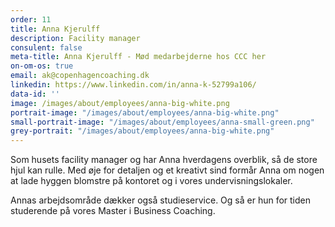 ```yaml
---
order: 11
title: Anna Kjerulff
description: Facility manager
consulent: false
meta-title: Anna Kjerulff - Mød medarbejderne hos CCC her
on-om-os: true
email: ak@copenhagencoaching.dk
linkedin: https://www.linkedin.com/in/anna-k-52799a106/
data-id: ''
image: /images/about/employees/anna-big-white.png
portrait-image: "/images/about/employees/anna-big-white.png"
small-portrait-image: "/images/about/employees/anna-small-green.png"
grey-portrait: "/images/about/employees/anna-big-white.png"
---
```


Som husets facility manager og har Anna hverdagens overblik, så de store hjul kan rulle. Med øje for detaljen og et kreativt sind formår Anna om nogen at lade hyggen blomstre på kontoret og i vores undervisningslokaler.

Annas arbejdsområde dækker også studieservice. Og så er hun for tiden studerende på vores Master i Business Coaching.